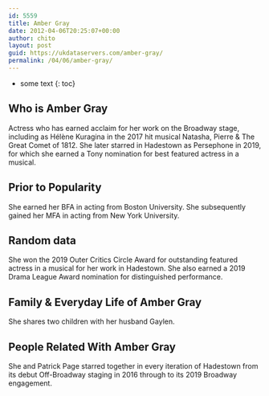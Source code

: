 ```yaml
---
id: 5559
title: Amber Gray
date: 2012-04-06T20:25:07+00:00
author: chito
layout: post
guid: https://ukdataservers.com/amber-gray/
permalink: /04/06/amber-gray/
---
```


* some text
{: toc}
          
          
## Who is  Amber Gray
                  
                  
                  
Actress who has earned acclaim for her work on the Broadway stage, including as Hélène Kuragina in the 2017 hit musical Natasha, Pierre & The Great Comet of 1812. She later starred in Hadestown as Persephone in 2019, for which she earned a Tony nomination for best featured actress in a musical.
                  
                
                
                
## Prior to Popularity 
                  
                  
                  
She earned her BFA in acting from Boston University. She subsequently gained her MFA in acting from New York University. 
                  
                
                
                
## Random data 
                  
                  
                  
She won the 2019 Outer Critics Circle Award for outstanding featured actress in a musical for her work in Hadestown. She also earned a 2019 Drama League Award nomination for distinguished performance.
                  
                
                
                
## Family & Everyday Life of Amber Gray
                  
                  
                  
She shares two children with her husband Gaylen.
                  
                
                
                
## People Related With  Amber Gray
                  
                  
                  
She and Patrick Page starred together in every iteration of Hadestown from its debut Off-Broadway staging in 2016 through to its 2019 Broadway engagement. 
                  
                
              
            
          
          
          
    
    
  
